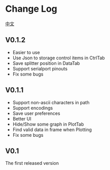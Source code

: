 # Change Log

[中文](doc/CHANGELOG/CHANGELOG_zh_CN.md)  

## V0.1.2
+ Easier to use  
+ Use Json to storage control items in CtrlTab
+ Save splitter position in DataTab
+ Support serialport pinouts
+ Fix some bugs  

## V0.1.1
+ Support non-ascii characters in path
+ Support encodings
+ Save user preferences
+ Better UI
+ Hide/Show some graph in PlotTab
+ Find valid data in frame when Plotting
+ Fix some bugs

## V0.1
The first released version
